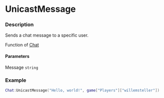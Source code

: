 # UnicastMessage

### Description

Sends a chat message to a specific user.

Function of [Chat](../../)

#### Parameters

Message `string`

### Example

```lua
Chat:UnicastMessage("Hello, world!", game["Players"]["willemsteller"])
```

